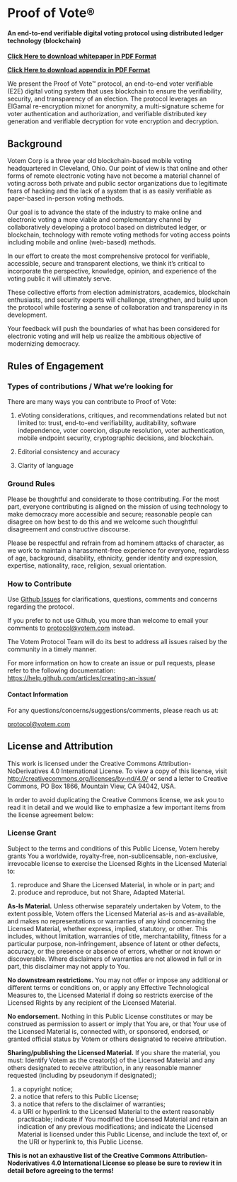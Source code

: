 Proof of Vote®
==============
#### An end-to-end verifiable digital voting protocol using distributed ledger technology (blockchain)

**[Click Here to download whitepaper in PDF Format](https://github.com/votem/proof-of-vote/raw/master/proof-of-vote.pdf)**

**[Click Here to download appendix in PDF Format](https://github.com/votem/proof-of-vote/raw/master/proof-of-vote-appendix.pdf)**

We present the Proof of Vote™ protocol, an end-to-end voter verifiable (E2E) digital voting system that uses blockchain to ensure the verifiability, security, and transparency of an election. The protocol leverages an ElGamal re-encryption mixnet for anonymity, a multi-signature scheme for voter authentication and authorization, and verifiable distributed key generation and verifiable decryption for vote encryption and decryption.

Background
----------

Votem Corp is a three year old blockchain-based mobile voting headquartered in Cleveland, Ohio. Our point of view is that online and other forms of remote electronic voting have not become a material channel of voting across both private and public sector organizations due to legitimate fears of hacking and the lack of a system that is as easily verifiable as paper-based in-person voting methods.

Our goal is to advance the state of the industry to make online and electronic voting a more viable and complementary channel by collaboratively developing a protocol based on distributed ledger, or blockchain, technology with remote voting methods for voting access points including mobile and online (web-based) methods.

In our effort to create the most comprehensive protocol for verifiable, accessible, secure and transparent elections, we think it’s critical to incorporate the perspective, knowledge, opinion, and experience of the voting public it will ultimately serve.

These collective efforts from election administrators, academics, blockchain enthusiasts, and security experts will challenge, strengthen, and build upon the protocol while fostering a sense of collaboration and transparency in its development. 

Your feedback will push the boundaries of what has been considered for electronic voting and will help us realize the ambitious objective of modernizing democracy.

Rules of Engagement
-------------------

### Types of contributions / What we’re looking for

There are many ways you can contribute to Proof of Vote:

1. eVoting considerations, critiques, and recommendations related but not limited to: trust, end-to-end verifiability, auditability, software independence, voter coercion, dispute resolution, voter authentication, mobile endpoint security, cryptographic decisions, and blockchain.

2. Editorial consistency and accuracy

3. Clarity of language

### Ground Rules

Please be thoughtful and considerate to those contributing. For the most part, everyone contributing is aligned on the mission of using technology to make democracy more accessible and secure; reasonable people can disagree on how best to do this and we welcome such thoughtful disagreement and constructive discourse. 

Please be respectful and refrain from ad hominem attacks of character, as we work to maintain a harassment-free experience for everyone, regardless of age, background, disability, ethnicity, gender identity and expression, expertise, nationality, race, religion, sexual orientation.

### How to Contribute
Use [Github Issues](https://github.com/votem/proof-of-vote/issues) for clarifications, questions, comments and concerns regarding the protocol.

If you prefer to not use Github, you more than welcome to email your comments to protocol@votem.com instead.

The Votem Protocol Team will do its best to address all issues raised by the community in a timely manner.

For more information on how to create an issue or pull requests, please refer to the following documentation: https://help.github.com/articles/creating-an-issue/

#### Contact Information

For any questions/concerns/suggestions/comments, please reach us at:

protocol@votem.com

License and Attribution
-----------------------
This work is licensed under the Creative Commons Attribution-NoDerivatives 4.0 International License. To view a copy of this license, visit http://creativecommons.org/licenses/by-nd/4.0/ or send a letter to Creative Commons, PO Box 1866, Mountain View, CA 94042, USA.


In order to avoid duplicating the Creative Commons license, we ask you to read it in detail and we would like to emphasize a few important items from the license agreement below:


### License Grant
Subject to the terms and conditions of this Public License, Votem hereby grants You a worldwide, royalty-free, non-sublicensable, non-exclusive, irrevocable license to exercise the Licensed Rights in the Licensed Material to:

1. reproduce and Share the Licensed Material, in whole or in part; and
2. produce and reproduce, but not Share, Adapted Material.

**As-Is Material.** Unless otherwise separately undertaken by Votem, to the extent possible, Votem offers the Licensed Material as-is and as-available, and makes no representations or warranties of any kind concerning the Licensed Material, whether express, implied, statutory, or other. This includes, without limitation, warranties of title, merchantability, fitness for a particular purpose, non-infringement, absence of latent or other defects, accuracy, or the presence or absence of errors, whether or not known or discoverable. Where disclaimers of warranties are not allowed in full or in part, this disclaimer may not apply to You.

**No downstream restrictions.** You may not offer or impose any additional or different terms or conditions on, or apply any Effective Technological Measures to, the Licensed Material if doing so restricts exercise of the Licensed Rights by any recipient of the Licensed Material.

**No endorsement.** Nothing in this Public License constitutes or may be construed as permission to assert or imply that You are, or that Your use of the Licensed Material is, connected with, or sponsored, endorsed, or granted official status by Votem or others designated to receive attribution.

**Sharing/publishing the Licensed Material.** If you share the material, you must:
Identify Votem as the creator(s) of the Licensed Material and any others designated to receive attribution, in any reasonable manner requested (including by pseudonym if designated);
1. a copyright notice;
2. a notice that refers to this Public License;
3. a notice that refers to the disclaimer of warranties;
4. a URI or hyperlink to the Licensed Material to the extent reasonably practicable;
indicate if You modified the Licensed Material and retain an indication of any previous modifications; and indicate the Licensed Material is licensed under this Public License, and include the text of, or the URI or hyperlink to, this Public License.

**This is not an exhaustive list of the Creative Commons Attribution-Noderivatives 4.0 International License so please be sure to review it in detail before agreeing to the terms!**
